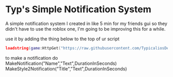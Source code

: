# Typ's Simple Notification System
A simple notification system I created in like 5 min for my friends gui so they didn't have to use the roblox one, I'm going to be improving this for a while.

use it by adding the thing below to the top of ur script
```lua
loadstring(game:HttpGet("https://raw.githubusercontent.com/TypicaliosDev/My-Simple-Notification-Gui/main/Notification%20System.lua"))()
```
to make a notification do 
MakeNotification("Name","Text",DurationInSeconds)
MakeStyle2Notification("Title","Text",DurationInSeconds)
